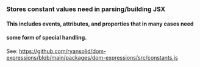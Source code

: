### Stores constant values need in parsing/building JSX
#### This includes events, attributes, and properties that in many cases need
#### some form of special handling.
See: https://github.com/ryansolid/dom-expressions/blob/main/packages/dom-expressions/src/constants.js
